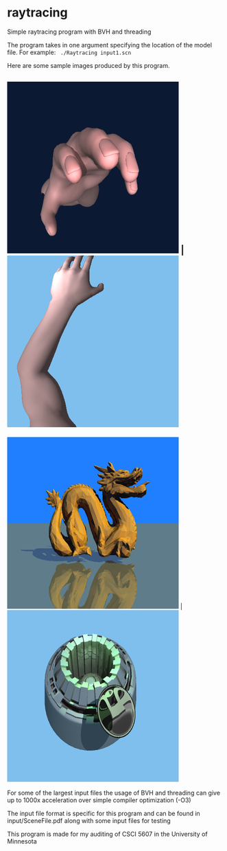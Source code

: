 # raytracing
Simple raytracing program with BVH and threading 

The program takes in one argument specifying the location of the model file.
For example:
` ./Raytracing input1.scn`

Here are some sample images produced by this program.

<img src=https://github.com/gkcheong/raytracing/blob/master/Images/arm.bmp width="400" height="400" /> |
<img src=https://github.com/gkcheong/raytracing/blob/master/Images/arm-top.bmp width="400" height="400" />
-------------------------------------------------------------------------------------------------------------------
<img src=https://github.com/gkcheong/raytracing/blob/master/Images/dragon_side_new.bmp width="400" height="400" /> |
<img src=https://github.com/gkcheong/raytracing/blob/master/Images/gear.bmp width="400" height="400" />


For some of the largest input files the usage of BVH and threading can give up to 1000x 
acceleration over simple compiler optimization (-O3)

The input file format is specific for this program and can be found in input/SceneFile.pdf
along with some input files for testing

This program is made for my auditing of CSCI 5607 in the University of Minnesota
